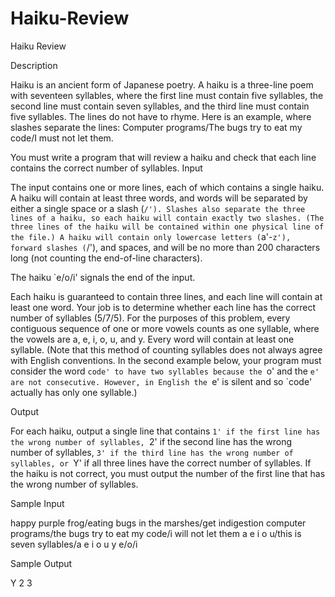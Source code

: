 # Haiku-Review

Haiku Review

Description

Haiku is an ancient form of Japanese poetry. A haiku is a three-line poem with seventeen syllables, where the first line must contain five syllables, the second line must contain seven syllables, and the third line must contain five syllables. The lines do not have to rhyme. Here is an example, where slashes separate the lines: 
Computer programs/The bugs try to eat my code/I must not let them. 

You must write a program that will review a haiku and check that each line contains the correct number of syllables.
Input

The input contains one or more lines, each of which contains a single haiku. A haiku will contain at least three words, and words will be separated by either a single space or a slash (`/'). Slashes also separate the three lines of a haiku, so each haiku will contain exactly two slashes. (The three lines of the haiku will be contained within one physical line of the file.) A haiku will contain only lowercase letters (`a'-`z'), forward slashes (`/'), and spaces, and will be no more than 200 characters long (not counting the end-of-line characters). 

The haiku `e/o/i' signals the end of the input. 

Each haiku is guaranteed to contain three lines, and each line will contain at least one word. Your job is to determine whether each line has the correct number of syllables (5/7/5). For the purposes of this problem, every contiguous sequence of one or more vowels counts as one syllable, where the vowels are a, e, i, o, u, and y. Every word will contain at least one syllable. (Note that this method of counting syllables does not always agree with English conventions. In the second example below, your program must consider the word `code' to have two syllables because the `o' and the `e' are not consecutive. However, in English the `e' is silent and so `code' actually has only one syllable.)

Output

For each haiku, output a single line that contains `1' if the first line has the wrong number of syllables, `2' if the second line has the wrong number of syllables, `3' if the third line has the wrong number of syllables, or `Y' if all three lines have the correct number of syllables. If the haiku is not correct, you must output the number of the first line that has the wrong number of syllables.

Sample Input

happy purple frog/eating bugs in the marshes/get indigestion
computer programs/the bugs try to eat my code/i will not let them
a e i o u/this is seven syllables/a e i o u y
e/o/i

Sample Output

Y
2
3
